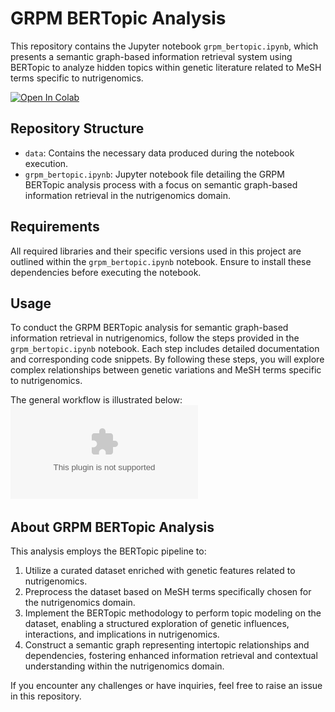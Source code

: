 # GRPM BERTopic Analysis
This repository contains the Jupyter notebook `grpm_bertopic.ipynb`, which presents a semantic graph-based information retrieval system using BERTopic to analyze hidden topics within genetic literature related to MeSH terms specific to nutrigenomics.

[![Open In Colab](https://colab.research.google.com/assets/colab-badge.svg)](https://colab.research.google.com/github/johndef64/grpm_bertopic/blob/main/grpm_bertopic.ipynb)

## Repository Structure
- `data`: Contains the necessary data produced during the notebook execution.
- `grpm_bertopic.ipynb`: Jupyter notebook file detailing the GRPM BERTopic analysis process with a focus on semantic graph-based information retrieval in the nutrigenomics domain.

## Requirements
All required libraries and their specific versions used in this project are outlined within the `grpm_bertopic.ipynb` notebook. Ensure to install these dependencies before executing the notebook.

## Usage
To conduct the GRPM BERTopic analysis for semantic graph-based information retrieval in nutrigenomics, follow the steps provided in the `grpm_bertopic.ipynb` notebook. Each step includes detailed documentation and corresponding code snippets. By following these steps, you will explore complex relationships between genetic variations and MeSH terms specific to nutrigenomics.

The general workflow is illustrated below:
![Workflow](data/workflow_chart.eps)

## About GRPM BERTopic Analysis
This analysis employs the BERTopic pipeline to:
1. Utilize a curated dataset enriched with genetic features related to nutrigenomics.
2. Preprocess the dataset based on MeSH terms specifically chosen for the nutrigenomics domain.
3. Implement the BERTopic methodology to perform topic modeling on the dataset, enabling a structured exploration of genetic influences, interactions, and implications in nutrigenomics.
4. Construct a semantic graph representing intertopic relationships and dependencies, fostering enhanced information retrieval and contextual understanding within the nutrigenomics domain.

If you encounter any challenges or have inquiries, feel free to raise an issue in this repository.